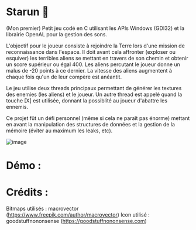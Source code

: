 # Starun 👾

(Mon premier) Petit jeu codé en C utilisant les APIs Windows (GDI32) et la librairie OpenAL pour la gestion des sons. 

L'objectif pour le joueur consiste à rejoindre la Terre lors d'une mission de reconnaissance dans l'espace. Il doit avant cela affronter (exploser ou esquiver) les terribles aliens se mettant en travers de son chemin et obtenir un score supérieur ou égal 400. 
Les aliens percutant le joueur donne un malus de -20 points à ce dernier. La vitesse des aliens augmentent à chaque fois qu'un de leur compère est anéantit. 

Le jeu utilise deux threads principaux permettant de générer les textures des enemies (les aliens) et le joueur. Un autre thread est appelé quand la touche [X] est utilisée, donnant la possiblité au joueur d'abattre les ennemis. 

Ce projet fût un défi personnel (même si cela ne paraît pas énorme) mettant en avant la manipulation des structures de données et la gestion de la mémoire (éviter au maximum les leaks, etc). 

![image](https://github.com/ulyssepmt/Starun/assets/89702597/572063b4-9328-410a-9979-97ce7c35f1bd)




# Démo : 



# Crédits : 

Bitmaps utilisés : macrovector (https://www.freepik.com/author/macrovector)
Icon utilisé : goodstuffnononsense (https://goodstuffnononsense.com)



